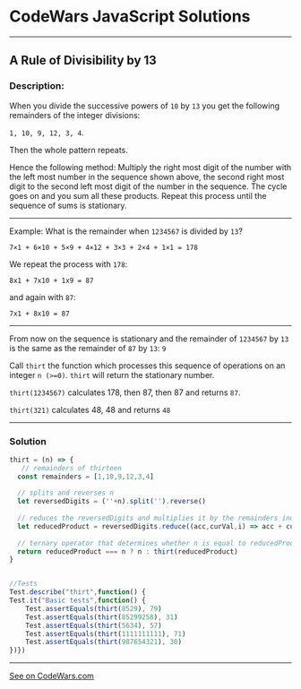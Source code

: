 # CodeWars JavaScript Solutions

---

## A Rule of Divisibility by 13


### **Description:** ### 

When you divide the successive powers of ```10``` by ```13``` you get the following remainders of the integer divisions:

```1, 10, 9, 12, 3, 4```.

Then the whole pattern repeats.

Hence the following method: Multiply the right most digit of the number with the left most number in the sequence shown above, the second right most digit to the second left most digit of the number in the sequence. The cycle goes on and you sum all these products. Repeat this process until the sequence of sums is stationary.

---
Example: What is the remainder when ```1234567``` is divided by ```13```?

```7×1 + 6×10 + 5×9 + 4×12 + 3×3 + 2×4 + 1×1 = 178```

We repeat the process with ```178```:

```8x1 + 7x10 + 1x9 = 87```

and again with ```87```:

```7x1 + 8x10 = 87```

---

From now on the sequence is stationary and the remainder of ```1234567``` by ```13``` is the same as the remainder of ```87``` by ```13```: ```9```

Call ```thirt``` the function which processes this sequence of operations on an integer ```n (>=0)```. ```thirt``` will return the stationary number.

```thirt(1234567)``` calculates 178, then 87, then 87 and returns ```87```.

```thirt(321)``` calculates 48, 48 and returns ```48```


---


### Solution


```JavaScript
thirt = (n) => {
   // remainders of thirteen
  const remainders = [1,10,9,12,3,4]
  
  // splits and reverses n
  let reversedDigits = (''+n).split('').reverse() 
  
  // reduces the reversedDigits and multiplies it by the remainders index which repeats itself using 'i' parameter
  let reducedProduct = reversedDigits.reduce((acc,curVal,i) => acc + curVal * remainders[i%remainders.length], 0)
  
  // ternary operator that determines whether n is equal to reducedProduct, otherwise the function recursively calls reducedProduct
  return reducedProduct === n ? n : thirt(reducedProduct)
}


//Tests
Test.describe("thirt",function() {
Test.it("Basic tests",function() {    
    Test.assertEquals(thirt(8529), 79)
    Test.assertEquals(thirt(85299258), 31)
    Test.assertEquals(thirt(5634), 57)
    Test.assertEquals(thirt(1111111111), 71)
    Test.assertEquals(thirt(987654321), 30)
})})

```


---


[See on CodeWars.com](https://www.codewars.com/kata/564057bc348c7200bd0000ff/train/javascript)
